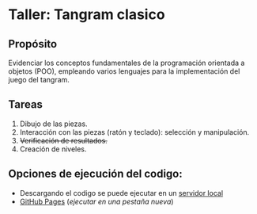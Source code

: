 # Taller: Tangram clasico

## Propósito

Evidenciar los conceptos fundamentales de la programación orientada a objetos (POO), empleando varios lenguajes para la implementación del juego del tangram.

## Tareas

1. Dibujo de las piezas.
2. Interacción con las piezas (ratón y teclado): selección y manipulación.
3. ~~Verificación de resultados.~~
4. Creación de niveles.

## Opciones de ejecución del codigo:
- Descargando el codigo se puede ejecutar en un [servidor local](https://github.com/processing/p5.js/wiki/Local-server)
-  [GitHub Pages](https://bermudez05.github.io/TangramOOP/) (*ejecutar en una pestaña nueva*)
